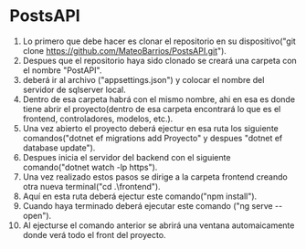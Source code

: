 # PostsAPI

1. Lo primero que debe hacer es clonar el repositorio en su dispositivo("git clone https://github.com/MateoBarrios/PostsAPI.git").
2. Despues que el repositorio haya sido clonado se creará una carpeta con el nombre "PostAPI".
3. deberá ir al archivo ("appsettings.json") y colocar el nombre del servidor de sqlserver local. 
4. Dentro de esa carpeta habrá con el mismo nombre, ahi en esa es donde tiene abrir el proyecto(dentro de esa carpeta encontrará lo que es el frontend, controladores, modelos, etc.).
5. Una vez abierto el proyecto deberá ejectur en esa ruta los siguiente comandos("dotnet ef migrations add Proyecto" y despues "dotnet ef database update").
6. Despues inicia el servidor del backend con el siguiente comando("dotnet watch -lp https").
7. Una vez realizado estos pasos se dirige a la carpeta frontend creando otra nueva terminal("cd .\frontend\").
8. Aquí en esta ruta deberá ejectur este comando("npm install").
9. Cuando haya terminado deberá ejecutar este comando ("ng serve --open").
10. Al ejecturse el comando anterior se abrirá una ventana automaicamente donde verá todo el front del proyecto.

